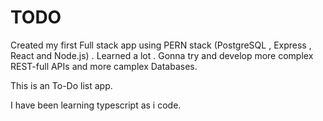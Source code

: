 # TODO

Created my first Full stack app using PERN stack (PostgreSQL , Express , React and Node.js) .
Learned a lot .
Gonna try and develop more complex REST-full APIs and more camplex Databases.

This is an To-Do list app.

I have been learning typescript as i code.
